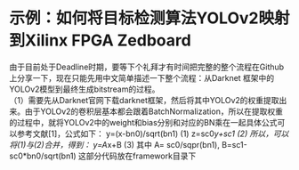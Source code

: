 # 示例：如何将目标检测算法YOLOv2映射到Xilinx FPGA Zedboard
由于目前处于Deadline时期，要等下个礼拜才有时间把完整的整个流程在Github上分享一下，现在只能先用中文简单描述一下整个流程：从Darknet 框架中的YOLOv2模型到最终生成bitstream的过程。  
（1）需要先从Darknet官网下载darknet框架，然后将其中YOLOv2的权重提取出来。由于YOLOv2的卷积层基本都会跟着BatchNormalization，所以在提取权重的过程中，就将YOLOv2中的weight和bias分别和对应的BN乘在一起具体公式可以参考文献[1]，公式如下：
y=(x-bn0)/sqrt(bn1) (1)
z=sc0*y+sc1         (2)
所以，可以将(1)与(2)合并，得到：
            y=A*x+B (3)
其中 A= sc0/sqpr(bn1), B=sc1-sc0*bn0/sqrt(bn1)
这部分代码放在framework目录下


